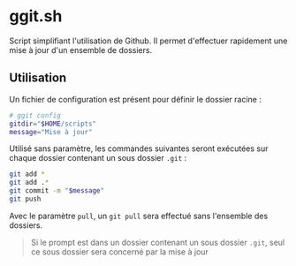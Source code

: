 # ggit.sh

Script simplifiant l'utilisation de Github. Il permet d'effectuer rapidement une mise à jour d'un ensemble de dossiers.

## Utilisation

Un fichier de configuration est présent pour définir le dossier racine :

```bash
# ggit config
gitdir="$HOME/scripts"
message="Mise à jour"
```

Utilisé sans paramètre, les commandes suivantes seront exécutées sur chaque dossier contenant un sous dossier `.git` :

```bash
git add *
git add .*
git commit -m "$message"
git push
```

Avec le paramètre `pull`, un `git pull` sera effectué sans l'ensemble des dossiers.

> Si le prompt est dans un dossier contenant un sous dossier `.git`, seul ce sous dossier sera concerné par la mise à jour
